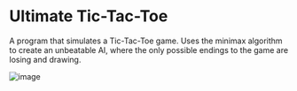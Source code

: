 # Ultimate Tic-Tac-Toe

A program that simulates a Tic-Tac-Toe game. Uses the minimax algorithm to create an unbeatable AI,
where the only possible endings to the game are losing and drawing.

![image](https://user-images.githubusercontent.com/49788106/203216323-f6c18471-1c9c-4323-83bf-d292e3627a4c.png)
